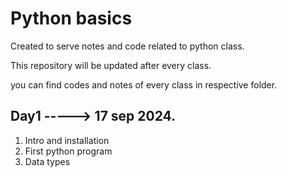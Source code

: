 #          Python basics
Created to serve notes and code related to python class.

This repository will be updated after every class.

you can find codes and notes of every class in respective folder.

##     Day1 -----> 17 sep 2024. 
1. Intro and installation
2. First python program
3. Data types
     
